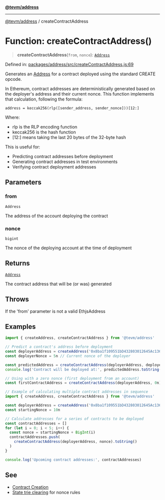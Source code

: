 [**@tevm/address**](../README.md)

***

[@tevm/address](../globals.md) / createContractAddress

# Function: createContractAddress()

> **createContractAddress**(`from`, `nonce`): [`Address`](../classes/Address.md)

Defined in: [packages/address/src/createContractAddress.js:69](https://github.com/evmts/tevm-monorepo/blob/main/packages/address/src/createContractAddress.js#L69)

Generates an [Address](../classes/Address.md) for a contract deployed using the standard CREATE opcode.

In Ethereum, contract addresses are deterministically generated based on the deployer's
address and their current nonce. This function implements that calculation, following
the formula:

`address = keccak256(rlp([sender_address, sender_nonce]))[12:]`

Where:
- rlp is the RLP encoding function
- keccak256 is the hash function
- [12:] means taking the last 20 bytes of the 32-byte hash

This is useful for:
- Predicting contract addresses before deployment
- Generating contract addresses in test environments
- Verifying contract deployment addresses

## Parameters

### from

`Address`

The address of the account deploying the contract

### nonce

`bigint`

The nonce of the deploying account at the time of deployment

## Returns

[`Address`](../classes/Address.md)

The contract address that will be (or was) generated

## Throws

If the 'from' parameter is not a valid EthjsAddress

## Examples

```javascript
import { createAddress, createContractAddress } from '@tevm/address'

// Predict a contract's address before deployment
const deployerAddress = createAddress('0x8ba1f109551bD432803012645Ac136ddd64DBA72')
const deployerNonce = 5n // Current nonce of the deployer

const predictedAddress = createContractAddress(deployerAddress, deployerNonce)
console.log('Contract will be deployed at:', predictedAddress.toString())

// Using with a zero nonce (first deployment from an account)
const firstContractAddress = createContractAddress(deployerAddress, 0n)
```

```javascript
// Example of calculating multiple contract addresses in sequence
import { createAddress, createContractAddress } from '@tevm/address'

const deployerAddress = createAddress('0x8ba1f109551bD432803012645Ac136ddd64DBA72')
const startingNonce = 10n

// Calculate addresses for a series of contracts to be deployed
const contractAddresses = []
for (let i = 0; i < 5; i++) {
  const nonce = startingNonce + BigInt(i)
  contractAddresses.push(
    createContractAddress(deployerAddress, nonce).toString()
  )
}

console.log('Upcoming contract addresses:', contractAddresses)
```

## See

 - [Contract Creation](https://ethereum.org/en/developers/docs/smart-contracts/deploying/#contract-creation-code|Ethereum)
 - [State trie clearing](https://eips.ethereum.org/EIPS/eip-161|EIP-161:) for nonce rules
